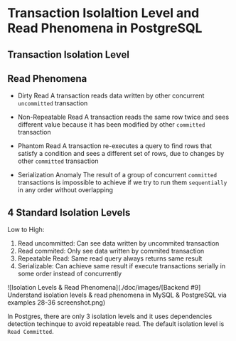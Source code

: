 # Transaction Isolaltion Level and Read Phenomena in PostgreSQL

## Transaction Isolation Level

## Read Phenomena

- Dirty Read
  A transaction reads data written by other concurrent `uncommitted` transaction

- Non-Repeatable Read
  A transaction reads the same row twice and sees different value because it has been modified by other `committed` transaction

- Phantom Read
  A transaction re-executes a query to find rows that satisfy a condition and sees a different set of rows, due to changes by other `committed` transaction

- Serialization Anomaly
  The result of a group of concurrent `committed` transactions is impossible to achieve if we try to run them `sequentially` in any order without overlapping

## 4 Standard Isolation Levels

Low to High:

1. Read uncommitted: Can see data written by uncommited transaction
2. Read commited: Only see data written by commited transaction
3. Repeatable Read: Same read query always returns same result
4. Serializable: Can achieve same result if execute transactions serially in some order instead of concurrently

![Isolation Levels & Read Phenomena](./doc/images/[Backend #9] Understand isolation levels & read phenomena in MySQL & PostgreSQL via examples 28-36 screenshot.png)

In Postgres, there are only 3 isolation levels and it uses dependencies detection techinque to avoid repeatable read. The default isolation level is `Read Committed`.
